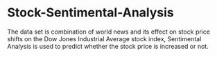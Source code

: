 # Stock-Sentimental-Analysis
The data set is combination of world news and its effect on stock price shifts on the Dow Jones Industrial Average stock index, Sentimental Analysis is used to predict whether the stock price is increased or not. 
